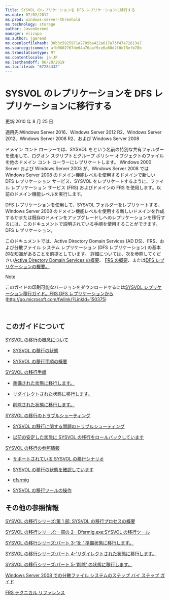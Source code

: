 ```yaml
---
Title: SYSVOL のレプリケーションを DFS レプリケーションに移行する
ms.date: 07/02/2012
ms.prod: windows-server-threshold
ms.technology: storage
author: JasonGerend
manager: elizapo
ms.author: jgerend
ms.openlocfilehash: 30b3c5925971a2709ba422a017a73f47e72813a7
ms.sourcegitcommit: afb0602767de64a76aaf9ce6a60d2f0e78efb78b
ms.translationtype: MT
ms.contentlocale: ja-JP
ms.lasthandoff: 06/20/2019
ms.locfileid: "67284432"
---
```

# <a name="migrate-sysvol-replication-to-dfs-replication"></a>SYSVOL のレプリケーションを DFS レプリケーションに移行する


更新:2010 年 8 月 25 日

適用先:Windows Server 2016、Windows Server 2012 R2、Windows Server 2012、Windows Server 2008 R2、および Windows Server 2008

ドメイン コント ローラーでは、SYSVOL をという名前の特別な共有フォルダーを使用して、ログオン スクリプトとグループ ポリシー オブジェクトのファイルを他のドメイン コント ローラーにレプリケートします。 Windows 2000 Server および Windows Server 2003 が、Windows Server 2008 では Windows Server 2008 のドメイン機能レベルを使用するドメインで新しい DFS レプリケーション サービス、SYSVOL をレプリケートするように、ファイル レプリケーション サービス (FRS) およびドメインの FRS を使用します。以前のドメイン機能レベルを実行します。

DFS レプリケーションを使用して、SYSVOL フォルダーをレプリケートする、Windows Server 2008 のドメイン機能レベルを使用する新しいドメインを作成するかまたは既存のドメインをアップグレードしへのレプリケーションを移行するには、このドキュメントで説明されている手順を使用することができます。DFS レプリケーション。

このドキュメントでは、Active Directory Domain Services (AD DS)、FRS、および分散ファイル システム レプリケーション (DFS レプリケーション) の基本的な知識があることを前提としています。 詳細については、次を参照してください[Active Directory Domain Services の概要](http://go.microsoft.com/fwlink/?linkid=147787)、 [FRS の概要](http://go.microsoft.com/fwlink/?linkid=121763)、または[DFS レプリケーションの概要。](http://go.microsoft.com/fwlink/?linkid=121762)


> [!NOTE]
> このガイドの印刷可能なバージョンをダウンロードするには<a href="http://go.microsoft.com/fwlink/?linkid=150375">SYSVOL レプリケーション移行ガイド。FRS DFS レプリケーションから</a>(http://go.microsoft.com/fwlink/?LinkId=150375)
<br>


## <a name="in-this-guide"></a>このガイドについて

[SYSVOL の移行の概念について](https://docs.microsoft.com/previous-versions/windows/it-pro/windows-server-2008-R2-and-2008/dd640170(v=ws.10))

  - [SYSVOL の移行の状態](https://docs.microsoft.com/previous-versions/windows/it-pro/windows-server-2008-R2-and-2008/dd641052(v=ws.10))  
      
  - [SYSVOL の移行手順の概要](https://docs.microsoft.com/previous-versions/windows/it-pro/windows-server-2008-R2-and-2008/dd639809(v=ws.10))  
      

[SYSVOL の移行手順](https://docs.microsoft.com/previous-versions/windows/it-pro/windows-server-2008-R2-and-2008/dd639860(v=ws.10))

  - [準備された状態に移行します。](https://docs.microsoft.com/previous-versions/windows/it-pro/windows-server-2008-R2-and-2008/dd641193(v=ws.10))  
      
  - [リダイレクトされた状態に移行します。](https://docs.microsoft.com/previous-versions/windows/it-pro/windows-server-2008-R2-and-2008/dd641340(v=ws.10))  
      
  - [削除された状態に移行します。](https://docs.microsoft.com/previous-versions/windows/it-pro/windows-server-2008-R2-and-2008/dd640254(v=ws.10))  
      

[SYSVOL の移行のトラブルシューティング](https://docs.microsoft.com/previous-versions/windows/it-pro/windows-server-2008-R2-and-2008/dd640395(v=ws.10))

  - [SYSVOL の移行に関する問題のトラブルシューティング](https://docs.microsoft.com/previous-versions/windows/it-pro/windows-server-2008-R2-and-2008/dd639976(v=ws.10))  
      
  - [以前の安定した状態に SYSVOL の移行をロールバックしています](https://docs.microsoft.com/previous-versions/windows/it-pro/windows-server-2008-R2-and-2008/dd640509(v=ws.10))  
      

[SYSVOL の移行の参照情報](https://docs.microsoft.com/previous-versions/windows/it-pro/windows-server-2008-R2-and-2008/dd640293(v=ws.10))

  - [サポートされている SYSVOL の移行シナリオ](https://docs.microsoft.com/previous-versions/windows/it-pro/windows-server-2008-R2-and-2008/dd639854(v=ws.10))  
      
  - [SYSVOL の移行の状態を確認しています](https://docs.microsoft.com/previous-versions/windows/it-pro/windows-server-2008-R2-and-2008/dd639789(v=ws.10))  
      
  - [dfsrmig](https://docs.microsoft.com/previous-versions/windows/it-pro/windows-server-2008-R2-and-2008/dd641227(v=ws.10))  
      
  - [SYSVOL の移行ツールの操作](https://docs.microsoft.com/previous-versions/windows/it-pro/windows-server-2008-R2-and-2008/dd639712(v=ws.10))  
      

## <a name="additional-references"></a>その他の参照情報

[SYSVOL の移行シリーズ:第 1 部: SYSVOL の移行プロセスの概要](http://go.microsoft.com/fwlink/?linkid=121756)

[SYSVOL の移行シリーズ:一部の 2—Dfsrmig.exe:SYSVOL の移行ツール](http://go.microsoft.com/fwlink/?linkid=121757)

[SYSVOL の移行シリーズ:パート 3-'を ' 準備状態に移行します。](http://go.microsoft.com/fwlink/?linkid=121758)

[SYSVOL の移行シリーズ:パート 4-'リダイレクトされた状態に移行します。](http://go.microsoft.com/fwlink/?linkid=121759)

[SYSVOL の移行シリーズ:パート 5-'削除' の状態に移行します。](http://go.microsoft.com/fwlink/?linkid=121760)

[Windows Server 2008 での分散ファイル システムのステップ バイ ステップ ガイド](http://go.microsoft.com/fwlink/?linkid=85231)

[FRS テクニカル リファレンス](http://go.microsoft.com/fwlink/?linkid=121764)

